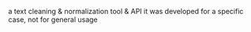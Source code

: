 a text cleaning & normalization tool & API
it was developed for a specific case, not for general usage 
